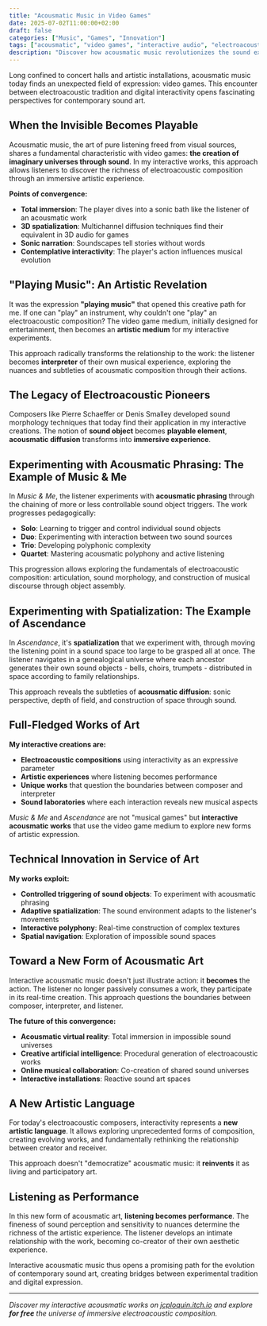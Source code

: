 ```yaml
---
title: "Acousmatic Music in Video Games"
date: 2025-07-02T11:00:00+02:00
draft: false
categories: ["Music", "Games", "Innovation"]
tags: ["acousmatic", "video games", "interactive audio", "electroacoustic", "game audio"]
description: "Discover how acousmatic music revolutionizes the sound experience of video games and opens new creative horizons."
---
```


Long confined to concert halls and artistic installations, acousmatic music today finds an unexpected field of expression: video games. This encounter between electroacoustic tradition and digital interactivity opens fascinating perspectives for contemporary sound art.

## When the Invisible Becomes Playable

Acousmatic music, the art of pure listening freed from visual sources, shares a fundamental characteristic with video games: **the creation of imaginary universes through sound**. In my interactive works, this approach allows listeners to discover the richness of electroacoustic composition through an immersive artistic experience.

**Points of convergence:**
- **Total immersion**: The player dives into a sonic bath like the listener of an acousmatic work
- **3D spatialization**: Multichannel diffusion techniques find their equivalent in 3D audio for games
- **Sonic narration**: Soundscapes tell stories without words
- **Contemplative interactivity**: The player's action influences musical evolution

## "Playing Music": An Artistic Revelation

It was the expression **"playing music"** that opened this creative path for me. If one can "play" an instrument, why couldn't one "play" an electroacoustic composition? The video game medium, initially designed for entertainment, then becomes an **artistic medium** for my interactive experiments.

This approach radically transforms the relationship to the work: the listener becomes **interpreter** of their own musical experience, exploring the nuances and subtleties of acousmatic composition through their actions.

## The Legacy of Electroacoustic Pioneers

Composers like Pierre Schaeffer or Denis Smalley developed sound morphology techniques that today find their application in my interactive creations. The notion of **sound object** becomes **playable element**, **acousmatic diffusion** transforms into **immersive experience**.

## Experimenting with Acousmatic Phrasing: The Example of Music & Me

In *Music & Me*, the listener experiments with **acousmatic phrasing** through the chaining of more or less controllable sound object triggers. The work progresses pedagogically:

- **Solo**: Learning to trigger and control individual sound objects
- **Duo**: Experimenting with interaction between two sound sources
- **Trio**: Developing polyphonic complexity
- **Quartet**: Mastering acousmatic polyphony and active listening

This progression allows exploring the fundamentals of electroacoustic composition: articulation, sound morphology, and construction of musical discourse through object assembly.

## Experimenting with Spatialization: The Example of Ascendance

In *Ascendance*, it's **spatialization** that we experiment with, through moving the listening point in a sound space too large to be grasped all at once. The listener navigates in a genealogical universe where each ancestor generates their own sound objects - bells, choirs, trumpets - distributed in space according to family relationships.

This approach reveals the subtleties of **acousmatic diffusion**: sonic perspective, depth of field, and construction of space through sound.

## Full-Fledged Works of Art

**My interactive creations are:**
- **Electroacoustic compositions** using interactivity as an expressive parameter
- **Artistic experiences** where listening becomes performance
- **Unique works** that question the boundaries between composer and interpreter
- **Sound laboratories** where each interaction reveals new musical aspects

*Music & Me* and *Ascendance* are not "musical games" but **interactive acousmatic works** that use the video game medium to explore new forms of artistic expression.

## Technical Innovation in Service of Art

**My works exploit:**
- **Controlled triggering of sound objects**: To experiment with acousmatic phrasing
- **Adaptive spatialization**: The sound environment adapts to the listener's movements
- **Interactive polyphony**: Real-time construction of complex textures
- **Spatial navigation**: Exploration of impossible sound spaces

## Toward a New Form of Acousmatic Art

Interactive acousmatic music doesn't just illustrate action: it **becomes** the action. The listener no longer passively consumes a work, they participate in its real-time creation. This approach questions the boundaries between composer, interpreter, and listener.

**The future of this convergence:**
- **Acousmatic virtual reality**: Total immersion in impossible sound universes
- **Creative artificial intelligence**: Procedural generation of electroacoustic works
- **Online musical collaboration**: Co-creation of shared sound universes
- **Interactive installations**: Reactive sound art spaces

## A New Artistic Language

For today's electroacoustic composers, interactivity represents a **new artistic language**. It allows exploring unprecedented forms of composition, creating evolving works, and fundamentally rethinking the relationship between creator and receiver.

This approach doesn't "democratize" acousmatic music: it **reinvents** it as living and participatory art.

## Listening as Performance

In this new form of acousmatic art, **listening becomes performance**. The fineness of sound perception and sensitivity to nuances determine the richness of the artistic experience. The listener develops an intimate relationship with the work, becoming co-creator of their own aesthetic experience.

Interactive acousmatic music thus opens a promising path for the evolution of contemporary sound art, creating bridges between experimental tradition and digital expression.

---

*Discover my interactive acousmatic works on [jcploquin.itch.io](https://jcploquin.itch.io) and explore **for free** the universe of immersive electroacoustic composition.*

